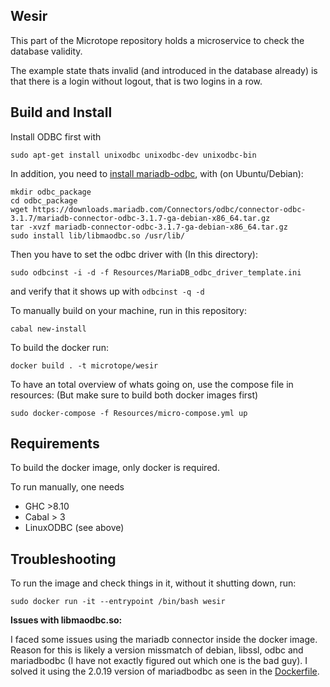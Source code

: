 ## Wesir

This part of the Microtope repository holds a microservice to check the database validity.

The example state thats invalid (and introduced in the database already) is that there is a login without logout, that is two logins in a row.

## Build and Install

Install ODBC first with

```shell
sudo apt-get install unixodbc unixodbc-dev unixodbc-bin
```

In addition, you need to [install mariadb-odbc](https://mariadb.com/kb/en/about-mariadb-connector-odbc/),
with (on Ubuntu/Debian):

```shell
mkdir odbc_package
cd odbc_package
wget https://downloads.mariadb.com/Connectors/odbc/connector-odbc-3.1.7/mariadb-connector-odbc-3.1.7-ga-debian-x86_64.tar.gz
tar -xvzf mariadb-connector-odbc-3.1.7-ga-debian-x86_64.tar.gz
sudo install lib/libmaodbc.so /usr/lib/
```

Then you have to set the odbc driver with (In this directory):

`sudo odbcinst -i -d -f Resources/MariaDB_odbc_driver_template.ini`

and verify that it shows up with `odbcinst -q -d`

To manually build on your machine, run in this repository:

```shell
cabal new-install
```

To build the docker run:

```shell
docker build . -t microtope/wesir
```

To have an total overview of whats going on, use the compose file in resources:
(But make sure to build both docker images first)

```shell
sudo docker-compose -f Resources/micro-compose.yml up
```

## Requirements

To build the docker image, only docker is required.

To run manually, one needs

- GHC >8.10
- Cabal > 3
- LinuxODBC (see above)

## Troubleshooting

To run the image and check things in it, without it shutting down, run:

`sudo docker run -it --entrypoint /bin/bash wesir`

**Issues with libmaodbc.so:**

I faced some issues using the mariadb connector inside the docker image.
Reason for this is likely a version missmatch of debian, libssl, odbc and mariadbodbc (I have not exactly figured out which one is the bad guy).
I solved it using the 2.0.19 version of mariadbodbc as seen in the [Dockerfile](Dockerfile).
